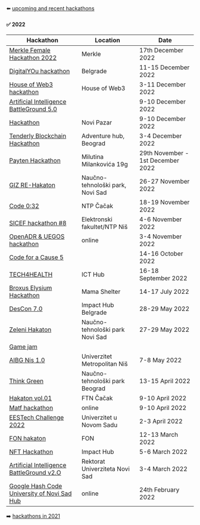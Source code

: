 :arrow_left: [upcoming and recent hackathons](README.md)

#### :white_check_mark: 2022

| Hackathon | Location | Date |
| --------- | -------- | ---- |
| [Merkle Female Hackathon 2022](https://merkleinc.ch/en/topics-trends/event/2022/join-us-merkle-female-hackathon-2022) | Merkle | 17th December 2022 |
| [DigitalYOu hackathon](http://www.connect-international.org/2022/08/21/digital-you-hackathon-call-for-participants/) | Belgrade | 11-15 December 2022 |
| [House of Web3 hackathon](https://lu.ma/ev4d2edw) | House of Web3 | 3-11 December 2022 |
| [Artificial Intelligence BattleGround 5.0](https://aibg.best.rs/) | | 9-10 December 2022 |
| [Hackathon](https://rtvnp.rs/2022/12/12/prvo-mesto-u-hakatonu-osvojio-tim-drzavnog-univerziteta/140260) | Novi Pazar | 9-10 December 2022 |
| [Tenderly Blockchain Hackathon](https://brandnewengineers.rs/) | Adventure hub, Beograd | 3-4 December 2022 |
| [Payten Hackathon](https://www.payten-hakaton.rs/) | Milutina Milankovića 19g | 29th November - 1st December 2022 |
| [GIZ RE-Hakaton](https://rehack.rs/) | Naučno-tehnološki park, Novi Sad | 26-27 November 2022 |
| [Code 0:32](https://code032.rs/) | NTP Čačak | 18-19 November 2022 |
| [SICEF hackathon #8](https://hakaton.sicef.info/) | Elektronski fakultet/NTP Niš | 4-6 November 2022 |
| [OpenADR & UEGOS hackathon](https://forms.office.com/Pages/ResponsePage.aspx?id=tll7Yo6iu0WxXYeMa4iPqNG_YiAk4I1Cs4qLfnH_cDxUQ0c5RzcyOURBVU42MDI4REdDSkNKMDhQSC4u) | online | 3-4 November 2022 |
| [Code for a Cause 5](https://www.vegait.rs/media-center/corporate-social-responsibility/code-for-a-cause-5-united-for-the-community) | | 14-16 October 2022 |
| [TECH4HEALTH](https://tech4health.rs/) | ICT Hub | 16-18 September 2022 |
| [Broxus Elysium Hackathon](https://l1.broxus.com/hackathon/archive/2022/belgrade) | Mama Shelter | 14-17 July 2022 |
| [DesCon 7.0](https://descon.me/2022/) | Impact Hub Belgrade | 28-29 May 2022 |
| [Zeleni Hakaton](https://euinfo.civicatalyst.org/greenhackaton) | Naučno-tehnološki park Novi Sad | 27-29 May 2022 |
| [Game jam](https://www.euronews.rs/srbija/drustvo/50087/winrar-pobednik-gejm-dzem-hakatona-u-dorcol-placu/vest) | | |
| [AIBG Nis 1.0](https://aibg.bestnis.rs/) | Univerzitet Metropolitan Niš | 7-8 May 2022 |
| [Think Green](https://docs.google.com/forms/d/1zV0lceBLIYRVXVXefMidl5gVTipat14qtVmX078c5io/viewform?ts=6230b108&edit_requested=true) | Naučno-tehnološki park Beograd | 13-15 April 2022 |
| [Hakaton vol.01](http://www.ftn.kg.ac.rs/vest-682) | FTN Čačak | 9-10 April 2022 |
| [Matf hackathon](https://sumamatf.rs/hakaton_2022) | online | 9-10 April 2022 |
| [EESTech Challenge 2022](http://www.eestecns.org/2022/03/10/eestech-challenge-2022/) | Univerzitet u Novom Sadu | 2-3 April 2022 |
| [FON hakaton](https://hakaton.fonis.rs/2022/) | FON | 12-13 March 2022 |
| [NFT Hackathon](https://docs.google.com/forms/d/e/1FAIpQLSczq-s7jcpdJwoQ3a6YsJxG1emmPAsDwbY2FeiapGNxaKUf2Q/viewform) | Impact Hub | 5-6 March 2022 |
| [Artificial Intelligence BattleGround v2.O](https://aibg.bestns.org.rs/) | Rektorat Univerziteta Novi Sad | 3-4 March 2022 |
| [Google Hash Code University of Novi Sad Hub](https://www.instagram.com/ghc_uns/) | online | 24th February 2022 |

:arrow_right: [hackathons in 2021](2021.md)
